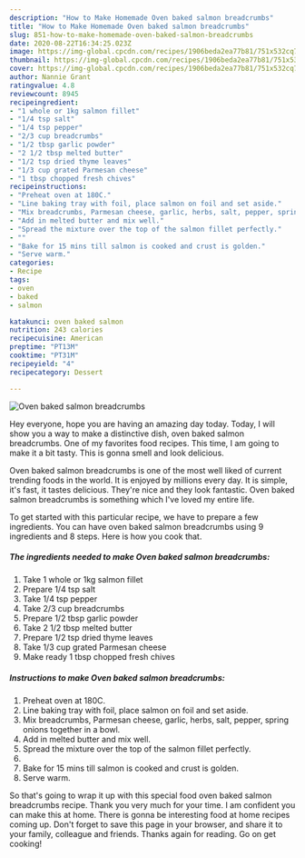 ```yaml
---
description: "How to Make Homemade Oven baked salmon breadcrumbs"
title: "How to Make Homemade Oven baked salmon breadcrumbs"
slug: 851-how-to-make-homemade-oven-baked-salmon-breadcrumbs
date: 2020-08-22T16:34:25.023Z
image: https://img-global.cpcdn.com/recipes/1906beda2ea77b81/751x532cq70/oven-baked-salmon-breadcrumbs-recipe-main-photo.jpg
thumbnail: https://img-global.cpcdn.com/recipes/1906beda2ea77b81/751x532cq70/oven-baked-salmon-breadcrumbs-recipe-main-photo.jpg
cover: https://img-global.cpcdn.com/recipes/1906beda2ea77b81/751x532cq70/oven-baked-salmon-breadcrumbs-recipe-main-photo.jpg
author: Nannie Grant
ratingvalue: 4.8
reviewcount: 8945
recipeingredient:
- "1 whole or 1kg salmon fillet"
- "1/4 tsp salt"
- "1/4 tsp pepper"
- "2/3 cup breadcrumbs"
- "1/2 tbsp garlic powder"
- "2 1/2 tbsp melted butter"
- "1/2 tsp dried thyme leaves"
- "1/3 cup grated Parmesan cheese"
- "1 tbsp chopped fresh chives"
recipeinstructions:
- "Preheat oven at 180C."
- "Line baking tray with foil, place salmon on foil and set aside."
- "Mix breadcrumbs, Parmesan cheese, garlic, herbs, salt, pepper, spring onions together in a bowl."
- "Add in melted butter and mix well."
- "Spread the mixture over the top of the salmon fillet perfectly."
- ""
- "Bake for 15 mins till salmon is cooked and crust is golden."
- "Serve warm."
categories:
- Recipe
tags:
- oven
- baked
- salmon

katakunci: oven baked salmon 
nutrition: 243 calories
recipecuisine: American
preptime: "PT13M"
cooktime: "PT31M"
recipeyield: "4"
recipecategory: Dessert

---
```



![Oven baked salmon breadcrumbs](https://img-global.cpcdn.com/recipes/1906beda2ea77b81/751x532cq70/oven-baked-salmon-breadcrumbs-recipe-main-photo.jpg)

Hey everyone, hope you are having an amazing day today. Today, I will show you a way to make a distinctive dish, oven baked salmon breadcrumbs. One of my favorites food recipes. This time, I am going to make it a bit tasty. This is gonna smell and look delicious.



Oven baked salmon breadcrumbs is one of the most well liked of current trending foods in the world. It is enjoyed by millions every day. It is simple, it's fast, it tastes delicious. They're nice and they look fantastic. Oven baked salmon breadcrumbs is something which I've loved my entire life.


To get started with this particular recipe, we have to prepare a few ingredients. You can have oven baked salmon breadcrumbs using 9 ingredients and 8 steps. Here is how you cook that.

<!--inarticleads1-->

##### The ingredients needed to make Oven baked salmon breadcrumbs:

1. Take 1 whole or 1kg salmon fillet
1. Prepare 1/4 tsp salt
1. Take 1/4 tsp pepper
1. Take 2/3 cup breadcrumbs
1. Prepare 1/2 tbsp garlic powder
1. Take 2 1/2 tbsp melted butter
1. Prepare 1/2 tsp dried thyme leaves
1. Take 1/3 cup grated Parmesan cheese
1. Make ready 1 tbsp chopped fresh chives




<!--inarticleads2-->

##### Instructions to make Oven baked salmon breadcrumbs:

1. Preheat oven at 180C.
1. Line baking tray with foil, place salmon on foil and set aside.
1. Mix breadcrumbs, Parmesan cheese, garlic, herbs, salt, pepper, spring onions together in a bowl.
1. Add in melted butter and mix well.
1. Spread the mixture over the top of the salmon fillet perfectly.
1. 
1. Bake for 15 mins till salmon is cooked and crust is golden.
1. Serve warm.




So that's going to wrap it up with this special food oven baked salmon breadcrumbs recipe. Thank you very much for your time. I am confident you can make this at home. There is gonna be interesting food at home recipes coming up. Don't forget to save this page in your browser, and share it to your family, colleague and friends. Thanks again for reading. Go on get cooking!
